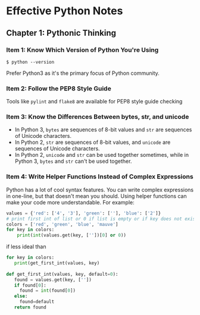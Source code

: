 # Effective Python Notes

## Chapter 1: Pythonic Thinking
### Item 1: Know Which Version of Python You're Using
```
$ python --version
```
Prefer Python3 as it's the primary focus of Python community.
### Item 2: Follow the PEP8 Style Guide
Tools like `pylint` and `flake8` are available for PEP8 style guide checking

### Item 3: Know the Differences Between bytes, str, and unicode
- In Python 3, `bytes` are sequences of 8-bit values and `str` are sequences of Unicode characters.
- In Python 2, `str` are sequences of 8-bit values, and `unicode` are sequences of Unicode characters.
- In Python 2, `unicode` and `str` can be used together sometimes, while in Python 3, `bytes` and `str` can't be used together.

### Item 4: Write Helper Functions Instead of Complex Expressions
Python has a lot of cool syntax features. You can write complex expressions in one-line, but that doesn't mean you should. Using helper functions can make your code more understandable.
For example:
```python
values = {'red': ['4', '3'], 'green': [''], 'blue': ['2']}
# print first int of list or 0 if list is empty or if key does not exist.
colors = ['red', 'green', 'blue', 'mauve']
for key in colors:
    print(int(values.get(key, [''])[0] or 0))
 ```
 if less ideal than
 ```python
 for key in colors:
    print(get_first_int(values, key)
    
 def get_first_int(values, key, default=0):
    found = values.get(key, [''])
    if found[0]:
      found = int(found[0])
    else:
      found=default
    return found
  ```
